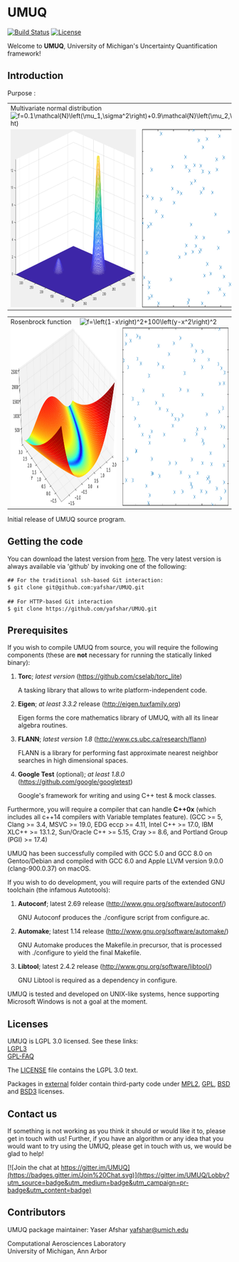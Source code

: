 # UMUQ
[![Build Status](https://travis-ci.com/yafshar/UMUQ.svg?token=aY1dW9PfH9SMySdB6Pzy&branch=master)](https://travis-ci.com/yafshar/UMUQ)
[![License](https://img.shields.io/badge/license-LGPL--3.0-blue.svg)](LICENSE)


Welcome to **UMUQ**, University of Michigan's Uncertainty Quantification framework!

Introduction
------------

Purpose :

<table>
  <tr>
    <td colspan="2"> Multivariate normal distribution  &nbsp; &nbsp; <img src="https://latex.codecogs.com/svg.latex?&space;f=0.1\mathcal{N}\left(\mu_1,\sigma^2\right)+0.9\mathcal{N}\left(\mu_2,\sigma^2\right)" title="f=0.1\mathcal{N}\left(\mu_1,\sigma^2\right)+0.9\mathcal{N}\left(\mu_2,\sigma^2\right)" /> </td>
</td>
  </tr>
  <tr>
    <td> <img src="./docs/two_Gaussian.png?raw=true" width="400" height="400"> </td>
    <td> <img src="./docs/two_Gaussian.gif?raw=true" width="400" height="400"> </td>
  </tr>
</table>


<table>
  <tr>
    <td colspan="2"> Rosenbrock function  &nbsp; &nbsp; <img src="https://latex.codecogs.com/svg.latex?&space;f=\left(1-x\right)^2+100\left(y-x^2\right)^2" title="f=\left(1-x\right)^2+100\left(y-x^2\right)^2" /> </td>
</td>
  </tr>
  <tr>
    <td> <img src="./docs/Rosenbrock.png?raw=true" width="400" height="400"> </td>
    <td> <img src="./docs/Rosenbrock.gif?raw=true" width="400" height="400"> </td>
  </tr>
</table>


Initial release of UMUQ source program.

Getting the code
------------
You can download the latest version from [here](https://github.com/yafshar/UMUQ).
The very latest version is always available via 'github' by invoking one of the following:
````
## For the traditional ssh-based Git interaction:
$ git clone git@github.com:yafshar/UMUQ.git

## For HTTP-based Git interaction
$ git clone https://github.com/yafshar/UMUQ.git
````

Prerequisites
------------
If you wish to compile UMUQ from source, you will require the following components (these are **not** necessary for running the statically linked binary):

1. **Torc**; _latest version_ (https://github.com/cselab/torc_lite)

   A tasking library that allows to write platform-independent code.

2. **Eigen**; _at least 3.3.2_ release (http://eigen.tuxfamily.org)

   Eigen forms the core mathematics library of UMUQ, with all its linear algebra routines.

3. **FLANN**; _latest version 1.8_ (http://www.cs.ubc.ca/research/flann)

   FLANN is a library for performing fast approximate nearest neighbor searches in high dimensional spaces.

4. **Google Test** (optional); _at least 1.8.0_ (https://github.com/google/googletest)

   Google's framework for writing and using C++ test & mock classes.

Furthermore, you will require a compiler that can handle **C++0x** (which includes all c++14 compilers with Variable templates feature). 
(GCC >= 5, Clang >= 3.4, MSVC >= 19.0, EDG eccp >= 4.11, Intel C++ >= 17.0, IBM XLC++ >= 13.1.2, Sun/Oracle C++ >= 5.15, Cray >= 8.6, and Portland Group (PGI) >= 17.4)

UMUQ has been successfully compiled with GCC 5.0 and GCC 8.0 on Gentoo/Debian and compiled with GCC 6.0 and Apple LLVM version 9.0.0 (clang-900.0.37) on macOS.

If you wish to do development, you will require parts of the extended GNU toolchain (the infamous Autotools):

1. **Autoconf**; latest 2.69 release (http://www.gnu.org/software/autoconf/)

   GNU Autoconf produces the ./configure script from configure.ac.

2. **Automake**; latest 1.14 release (http://www.gnu.org/software/automake/)

   GNU Automake produces the Makefile.in precursor, that is processed with ./configure to yield the final Makefile.

3. **Libtool**; latest 2.4.2 release (http://www.gnu.org/software/libtool/)

   GNU Libtool is required as a dependency in configure.

UMUQ is tested and developed on UNIX-like systems, hence supporting Microsoft Windows is not a goal at the moment.

Licenses
------------
UMUQ is LGPL 3.0 licensed. See these links:    
    [LGPL3](https://www.gnu.org/licenses/lgpl-3.0.en.html)    
    [GPL-FAQ](https://www.gnu.org/licenses/gpl-faq.html)

The [LICENSE](https://github.com/yafshar/UMUQ/blob/master/LICENSE) file contains the LGPL 3.0 text.

Packages in [external](https://github.com/yafshar/UMUQ/tree/master/external) folder contain 
third-party code under 
[MPL2](https://github.com/yafshar/UMUQ/tree/master/external/COPYING.MPL2), [GPL](https://github.com/yafshar/UMUQ/tree/master/external/COPYING.GPL), 
[BSD](https://github.com/yafshar/UMUQ/tree/master/external/COPYING.BSD) and [BSD3](https://github.com/yafshar/UMUQ/tree/master/external/COPYING.BSD3) licenses.

Contact us
------------
If something is not working as you think it should or would like it to, please get in touch with us! Further, if you have an algorithm or any idea that you would want to try using the UMUQ, please get in touch with us, we would be glad to help!

[![Join the chat at https://gitter.im/UMUQ](https://badges.gitter.im/Join%20Chat.svg)](https://gitter.im/UMUQ/Lobby?utm_source=badge&utm_medium=badge&utm_campaign=pr-badge&utm_content=badge)


Contributors
------------
UMUQ package maintainer: Yaser Afshar <yafshar@umich.edu>

Computational Aerosciences Laboratory  
University of Michigan, Ann Arbor 
